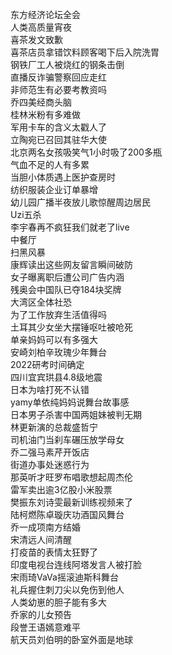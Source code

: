 东方经济论坛全会  
人类高质量宵夜  
喜茶发文致歉  
喜茶店员拿错饮料顾客喝下后入院洗胃  
钢铁厂工人被烧红的钢条击倒  
直播反诈骗警察回应走红  
非师范生有必要考教资吗  
乔四美经商头脑  
桂林米粉有多难做  
军用卡车的含义太戳人了  
立陶宛已召回其驻华大使  
北京两名女孩吸笑气1小时吸了200多瓶  
气血不足的人有多累  
当胆小体质遇上医护查房时  
纺织服装企业订单暴增  
幼儿园广播半夜放儿歌惊醒周边居民  
Uzi五杀  
李宇春再不疯狂我们就老了live  
中餐厅  
扫黑风暴  
康辉读出这些网友留言瞬间破防  
女子曝离职后遭公司广告内涵  
残奥会中国队已夺184块奖牌  
大湾区全体社恐  
为了工作放弃生活值得吗  
土耳其少女坐大摆锤呕吐被呛死  
单亲妈妈可以有多强大  
安崎刘柏辛玫瑰少年舞台  
2022研考时间确定  
四川宜宾珙县4.8级地震  
日本为啥打死不认错  
yamy单依纯妈妈说舞台故事感  
日本男子杀害中国两姐妹被判无期  
林更新演的总裁盛哲宁  
司机油门当刹车碾压放学母女  
乔二强马素芹开饭店  
街道办事处迷惑行为  
那英听才旺罗布唱歌想起周杰伦  
雷军卖出逾3亿股小米股票  
樊振东刘诗雯最新训练视频来了  
陆柯燃陈卓璇庆功酒国风舞台  
乔一成项南方结婚  
宋清远人间清醒  
打疫苗的表情太狂野了  
印度电视台连线阿塔发言人被打脸  
宋雨琦VaVa摇滚迪斯科舞台  
礼兵握住刺刀尖以免伤到他人  
人类幼崽的胆子能有多大  
乔家的儿女预告  
段誉王语嫣意难平  
航天员刘伯明的卧室外面是地球  
